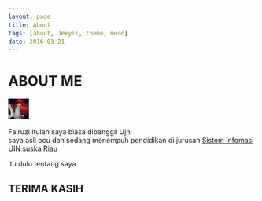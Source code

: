 ```yaml
---
layout: page
title: About
tags: [about, Jekyll, theme, moon]
date: 2016-03-21
---
```

    

<h1> ABOUT ME </h1>


 <img src="/assets/img/uji.jpg" height="42" width="42"> 


<p>Fairuzi itulah saya biasa dipanggil Ujhi<br>
saya asli ocu dan sedang menempuh pendidikan di jurusan <a href="sif.uin-suska.ac.id"> Sistem Infomasi </a><br>
<a href="uin-suska.ac.id">UIN suska Riau</a>


<p> itu dulu tentang saya 

<h2> TERIMA KASIH </H2>
